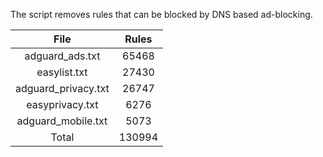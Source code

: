 The script removes rules that can be blocked by DNS based ad-blocking.


| File | Rules |
|:----:|:-----:|
| adguard_ads.txt | 65468 |
| easylist.txt | 27430 |
| adguard_privacy.txt | 26747 |
| easyprivacy.txt | 6276 |
| adguard_mobile.txt | 5073 |
| Total | 130994 |